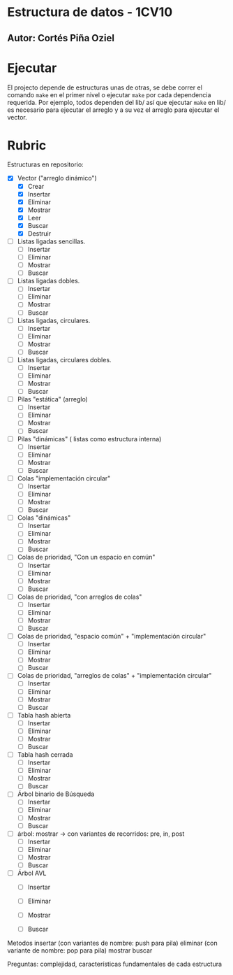# Estructura de datos - 1CV10
## Autor: Cortés Piña Oziel

# Ejecutar
El projecto depende de estructuras unas de otras, se debe correr el comando `make` en el primer nivel o ejecutar `make` por cada dependencia requerida. Por ejemplo, todos dependen del lib/ así que ejecutar `make` en lib/ es necesario para ejecutar el arreglo y a su vez el arreglo para ejecutar el vector.

# Rubric
Estructuras en repositorio:
- [X] Vector ("arreglo dinámico")
    - [x] Crear
    - [x] Insertar
    - [X] Eliminar
    - [x] Mostrar
    - [x] Leer
    - [x] Buscar
    - [x] Destruir
- [ ] Listas ligadas sencillas.
    - [ ] Insertar
    - [ ] Eliminar
    - [ ] Mostrar
    - [ ] Buscar
- [ ] Listas ligadas dobles.
    - [ ] Insertar
    - [ ] Eliminar
    - [ ] Mostrar
    - [ ] Buscar
- [ ] Listas ligadas, circulares.
    - [ ] Insertar
    - [ ] Eliminar
    - [ ] Mostrar
    - [ ] Buscar
- [ ] Listas ligadas, circulares dobles.
    - [ ] Insertar
    - [ ] Eliminar
    - [ ] Mostrar
    - [ ] Buscar
- [ ] Pilas "estática" (arreglo)
    - [ ] Insertar
    - [ ] Eliminar
    - [ ] Mostrar
    - [ ] Buscar
- [ ] Pilas "dinámicas" ( listas como estructura interna)
    - [ ] Insertar
    - [ ] Eliminar
    - [ ] Mostrar
    - [ ] Buscar
- [ ] Colas "implementación circular"
    - [ ] Insertar
    - [ ] Eliminar
    - [ ] Mostrar
    - [ ] Buscar
- [ ] Colas "dinámicas"
    - [ ] Insertar
    - [ ] Eliminar
    - [ ] Mostrar
    - [ ] Buscar
- [ ] Colas de prioridad, "Con un espacio en común"
    - [ ] Insertar
    - [ ] Eliminar
    - [ ] Mostrar
    - [ ] Buscar
- [ ] Colas de prioridad, "con arreglos de colas"
    - [ ] Insertar
    - [ ] Eliminar
    - [ ] Mostrar
    - [ ] Buscar
- [ ] Colas de prioridad, "espacio común" + "implementación circular"
    - [ ] Insertar
    - [ ] Eliminar
    - [ ] Mostrar
    - [ ] Buscar
- [ ] Colas de prioridad, "arreglos de colas" + "implementación circular"
    - [ ] Insertar
    - [ ] Eliminar
    - [ ] Mostrar
    - [ ] Buscar
- [ ] Tabla hash abierta
    - [ ] Insertar
    - [ ] Eliminar
    - [ ] Mostrar
    - [ ] Buscar
- [ ] Tabla hash cerrada
    - [ ] Insertar
    - [ ] Eliminar
    - [ ] Mostrar
    - [ ] Buscar
- [ ] Árbol binario de Búsqueda
    - [ ] Insertar
    - [ ] Eliminar
    - [ ] Mostrar
    - [ ] Buscar
- [ ] árbol: mostrar -> con variantes de recorridos: pre, in, post
    - [ ] Insertar
    - [ ] Eliminar
    - [ ] Mostrar
    - [ ] Buscar
- [ ] Árbol AVL
    - [ ] Insertar
    - [ ] Eliminar
    - [ ] Mostrar
    - [ ] Buscar


Metodos
insertar (con variantes de nombre: push para pila)
eliminar (con variante de nombre: pop para pila)
mostrar
buscar

Preguntas: 
complejidad, características fundamentales de cada estructura